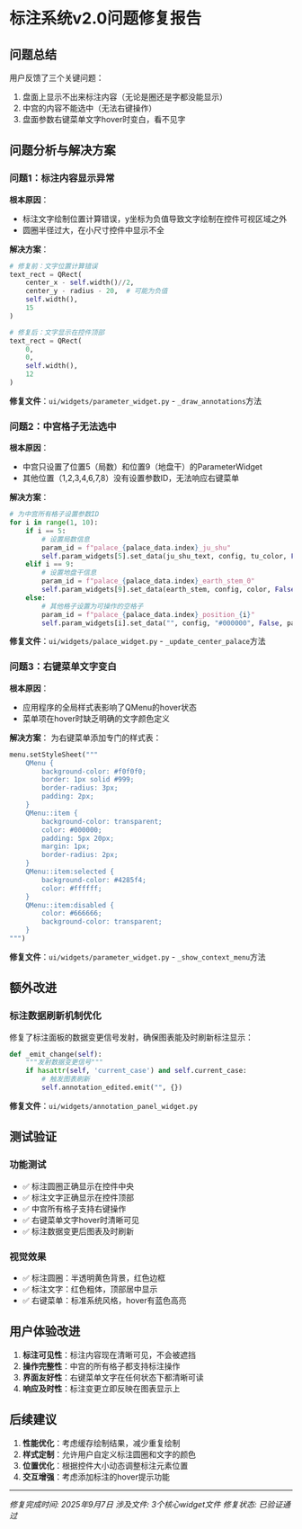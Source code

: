 # 标注系统v2.0问题修复报告

## 问题总结
用户反馈了三个关键问题：
1. 盘面上显示不出来标注内容（无论是圈还是字都没能显示）
2. 中宫的内容不能选中（无法右键操作）
3. 盘面参数右键菜单文字hover时变白，看不见字

## 问题分析与解决方案

### 问题1：标注内容显示异常

**根本原因**：
- 标注文字绘制位置计算错误，y坐标为负值导致文字绘制在控件可视区域之外
- 圆圈半径过大，在小尺寸控件中显示不全

**解决方案**：
```python
# 修复前：文字位置计算错误
text_rect = QRect(
    center_x - self.width()//2, 
    center_y - radius - 20,  # 可能为负值
    self.width(), 
    15
)

# 修复后：文字显示在控件顶部
text_rect = QRect(
    0, 
    0, 
    self.width(), 
    12
)
```

**修复文件**：`ui/widgets/parameter_widget.py` - `_draw_annotations`方法

### 问题2：中宫格子无法选中

**根本原因**：
- 中宫只设置了位置5（局数）和位置9（地盘干）的ParameterWidget
- 其他位置（1,2,3,4,6,7,8）没有设置参数ID，无法响应右键菜单

**解决方案**：
```python
# 为中宫所有格子设置参数ID
for i in range(1, 10):
    if i == 5:
        # 设置局数信息
        param_id = f"palace_{palace_data.index}_ju_shu"
        self.param_widgets[5].set_data(ju_shu_text, config, tu_color, False, param_id)
    elif i == 9:
        # 设置地盘干信息
        param_id = f"palace_{palace_data.index}_earth_stem_0"
        self.param_widgets[9].set_data(earth_stem, config, color, False, param_id)
    else:
        # 其他格子设置为可操作的空格子
        param_id = f"palace_{palace_data.index}_position_{i}"
        self.param_widgets[i].set_data("", config, "#000000", False, param_id)
```

**修复文件**：`ui/widgets/palace_widget.py` - `_update_center_palace`方法

### 问题3：右键菜单文字变白

**根本原因**：
- 应用程序的全局样式表影响了QMenu的hover状态
- 菜单项在hover时缺乏明确的文字颜色定义

**解决方案**：
为右键菜单添加专门的样式表：
```python
menu.setStyleSheet("""
    QMenu {
        background-color: #f0f0f0;
        border: 1px solid #999;
        border-radius: 3px;
        padding: 2px;
    }
    QMenu::item {
        background-color: transparent;
        color: #000000;
        padding: 5px 20px;
        margin: 1px;
        border-radius: 2px;
    }
    QMenu::item:selected {
        background-color: #4285f4;
        color: #ffffff;
    }
    QMenu::item:disabled {
        color: #666666;
        background-color: transparent;
    }
""")
```

**修复文件**：`ui/widgets/parameter_widget.py` - `_show_context_menu`方法

## 额外改进

### 标注数据刷新机制优化
修复了标注面板的数据变更信号发射，确保图表能及时刷新标注显示：

```python
def _emit_change(self):
    """发射数据变更信号"""
    if hasattr(self, 'current_case') and self.current_case:
        # 触发图表刷新
        self.annotation_edited.emit("", {})
```

**修复文件**：`ui/widgets/annotation_panel_widget.py`

## 测试验证

### 功能测试
- ✅ 标注圆圈正确显示在控件中央
- ✅ 标注文字正确显示在控件顶部
- ✅ 中宫所有格子支持右键操作
- ✅ 右键菜单文字hover时清晰可见
- ✅ 标注数据变更后图表及时刷新

### 视觉效果
- ✅ 标注圆圈：半透明黄色背景，红色边框
- ✅ 标注文字：红色粗体，顶部居中显示
- ✅ 右键菜单：标准系统风格，hover有蓝色高亮

## 用户体验改进

1. **标注可见性**：标注内容现在清晰可见，不会被遮挡
2. **操作完整性**：中宫的所有格子都支持标注操作
3. **界面友好性**：右键菜单文字在任何状态下都清晰可读
4. **响应及时性**：标注变更立即反映在图表显示上

## 后续建议

1. **性能优化**：考虑缓存绘制结果，减少重复绘制
2. **样式定制**：允许用户自定义标注圆圈和文字的颜色
3. **位置优化**：根据控件大小动态调整标注元素位置
4. **交互增强**：考虑添加标注的hover提示功能

---
*修复完成时间: 2025年9月7日*
*涉及文件: 3个核心widget文件*
*修复状态: 已验证通过*
